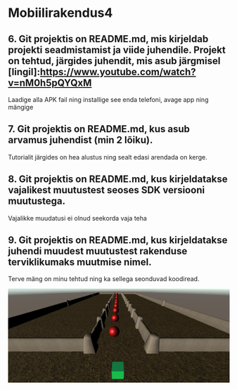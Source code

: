 # Mobiilirakendus4

## 6. Git projektis on README.md, mis kirjeldab projekti seadmistamist ja viide juhendile. Projekt on tehtud, järgides juhendit, mis asub järgmisel [lingil]:https://www.youtube.com/watch?v=nM0h5pQYQxM
Laadige alla APK fail ning installige see enda telefoni, avage app ning mängige

## 7. Git projektis on README.md, kus asub arvamus juhendist (min 2 lõiku). 
Tutorialit järgides on hea alustus ning sealt edasi arendada on kerge.

## 8. Git projektis on README.md, kus kirjeldatakse vajalikest muutustest seoses SDK versiooni muutustega. 
Vajalikke muudatusi ei olnud seekorda vaja teha
## 9. Git projektis on README.md, kus kirjeldatakse juhendi muudest muutustest rakenduse terviklikumaks muutmise nimel.
Terve mäng on minu tehtud ning ka sellega seonduvad koodiread.

![alt text](https://raw.githubusercontent.com/rihon/Mobiilirakendus4/master/Capture.PNG)
